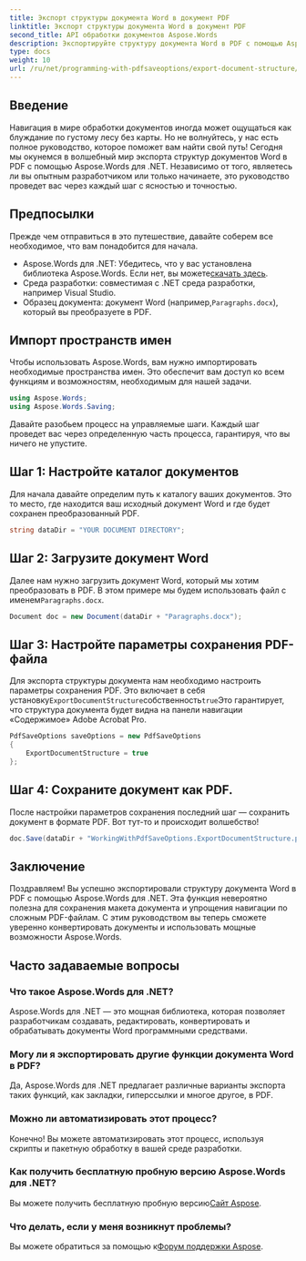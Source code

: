 ```yaml
---
title: Экспорт структуры документа Word в документ PDF
linktitle: Экспорт структуры документа Word в документ PDF
second_title: API обработки документов Aspose.Words
description: Экспортируйте структуру документа Word в PDF с помощью Aspose.Words for .NET. Следуйте нашему пошаговому руководству, чтобы сохранить макет документа и улучшить навигацию по PDF.
type: docs
weight: 10
url: /ru/net/programming-with-pdfsaveoptions/export-document-structure/
---
```

## Введение

Навигация в мире обработки документов иногда может ощущаться как блуждание по густому лесу без карты. Но не волнуйтесь, у нас есть полное руководство, которое поможет вам найти свой путь! Сегодня мы окунемся в волшебный мир экспорта структур документов Word в PDF с помощью Aspose.Words для .NET. Независимо от того, являетесь ли вы опытным разработчиком или только начинаете, это руководство проведет вас через каждый шаг с ясностью и точностью.

## Предпосылки

Прежде чем отправиться в это путешествие, давайте соберем все необходимое, что вам понадобится для начала.

- Aspose.Words для .NET: Убедитесь, что у вас установлена библиотека Aspose.Words. Если нет, вы можете[скачать здесь](https://releases.aspose.com/words/net/).
- Среда разработки: совместимая с .NET среда разработки, например Visual Studio.
-  Образец документа: документ Word (например,`Paragraphs.docx`), который вы преобразуете в PDF.

## Импорт пространств имен

Чтобы использовать Aspose.Words, вам нужно импортировать необходимые пространства имен. Это обеспечит вам доступ ко всем функциям и возможностям, необходимым для нашей задачи.

```csharp
using Aspose.Words;
using Aspose.Words.Saving;
```

Давайте разобьем процесс на управляемые шаги. Каждый шаг проведет вас через определенную часть процесса, гарантируя, что вы ничего не упустите.

## Шаг 1: Настройте каталог документов

Для начала давайте определим путь к каталогу ваших документов. Это то место, где находится ваш исходный документ Word и где будет сохранен преобразованный PDF.

```csharp
string dataDir = "YOUR DOCUMENT DIRECTORY";
```

## Шаг 2: Загрузите документ Word

 Далее нам нужно загрузить документ Word, который мы хотим преобразовать в PDF. В этом примере мы будем использовать файл с именем`Paragraphs.docx`.

```csharp
Document doc = new Document(dataDir + "Paragraphs.docx");
```

## Шаг 3: Настройте параметры сохранения PDF-файла

 Для экспорта структуры документа нам необходимо настроить параметры сохранения PDF. Это включает в себя установку`ExportDocumentStructure`собственность`true`Это гарантирует, что структура документа будет видна на панели навигации «Содержимое» Adobe Acrobat Pro.

```csharp
PdfSaveOptions saveOptions = new PdfSaveOptions
{
    ExportDocumentStructure = true
};
```

## Шаг 4: Сохраните документ как PDF.

После настройки параметров сохранения последний шаг — сохранить документ в формате PDF. Вот тут-то и происходит волшебство!

```csharp
doc.Save(dataDir + "WorkingWithPdfSaveOptions.ExportDocumentStructure.pdf", saveOptions);
```

## Заключение

Поздравляем! Вы успешно экспортировали структуру документа Word в PDF с помощью Aspose.Words для .NET. Эта функция невероятно полезна для сохранения макета документа и упрощения навигации по сложным PDF-файлам. С этим руководством вы теперь сможете уверенно конвертировать документы и использовать мощные возможности Aspose.Words.

## Часто задаваемые вопросы

### Что такое Aspose.Words для .NET?
Aspose.Words для .NET — это мощная библиотека, которая позволяет разработчикам создавать, редактировать, конвертировать и обрабатывать документы Word программными средствами.

### Могу ли я экспортировать другие функции документа Word в PDF?
Да, Aspose.Words для .NET предлагает различные варианты экспорта таких функций, как закладки, гиперссылки и многое другое, в PDF.

### Можно ли автоматизировать этот процесс?
Конечно! Вы можете автоматизировать этот процесс, используя скрипты и пакетную обработку в вашей среде разработки.

### Как получить бесплатную пробную версию Aspose.Words для .NET?
 Вы можете получить бесплатную пробную версию[Сайт Aspose](https://releases.aspose.com/).

### Что делать, если у меня возникнут проблемы?
 Вы можете обратиться за помощью к[Форум поддержки Aspose](https://forum.aspose.com/c/words/8).